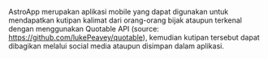 AstroApp merupakan aplikasi mobile yang dapat digunakan untuk mendapatkan kutipan kalimat dari 
orang-orang bijak ataupun terkenal dengan menggunakan Quotable API (source: https://github.com/lukePeavey/quotable), 
kemudian kutipan tersebut dapat dibagikan melalui social media ataupun disimpan dalam aplikasi.